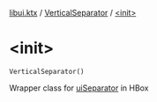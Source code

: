 [libui.ktx](../index.md) / [VerticalSeparator](index.md) / [&lt;init&gt;](./-init-.md)

# &lt;init&gt;

`VerticalSeparator()`

Wrapper class for [uiSeparator](../../libui/ui-separator.md) in HBox

